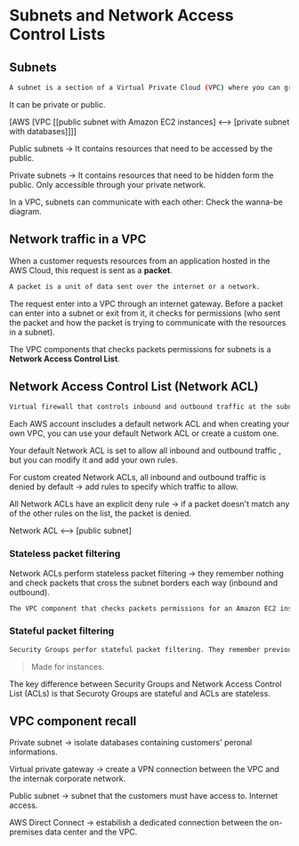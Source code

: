 # Subnets and Network Access Control Lists

## Subnets

```sh
A subnet is a section of a Virtual Private Cloud (VPC) where you can group resources based on security or operational needs.
```

It can be private or public.

[AWS [VPC [[public subnet with Amazon EC2 instances] <--> [private subnet with databases]]]]

Public subnets -> It contains resources that need to be accessed by the public.

Private subnets -> It contains resources that need to be hidden form the public. Only accessible through your private network.

In a VPC, subnets can communicate with each other: Check the wanna-be diagram.

## Network traffic in a VPC

When a customer requests resources from an application hosted in the AWS Cloud, this request is sent as a **packet**.

```sh
A packet is a unit of data sent over the internet or a network.
```

The request enter into a VPC through an internet gateway. Before a packet can enter into a subnet or exit from it, it checks for permissions (who sent the packet and how the packet is trying to communicate with the resources in a subnet).

The VPC components that checks packets permissions for subnets is a **Network Access Control List**.

## Network Access Control List (Network ACL)

```sh
Virtual firewall that controls inbound and outbound traffic at the subnet level.
```

Each AWS account inscludes a default network ACL and when creating your own VPC, you can use your default Network ACL or create a custom one.

Your default Network ACL is set to allow all inbound and outbound traffic , but you can modify it and add your own rules.

For custom created Network ACLs, all inbound and outbound traffic is denied by default -> add rules to specify which traffic to allow.

All Network ACLs have an explicit deny rule -> if a packet doesn't match any of the other rules on the list, the packet is denied.

Network ACL <--> [public subnet]

### Stateless packet filtering

Network ACLs perform stateless packet filtering -> they remember nothing and check packets that cross the subnet borders each way (inbound and outbound).

```sh
The VPC component that checks packets permissions for an Amazon EC2 instance is a security group.
```

### Stateful packet filtering

```sh
Security Groups perfor stateful packet filtering. They remember previous decisions made for incoming packets.
```

> Made for instances.

The key difference between Security Groups and Network Access Control List (ACLs) is that Securoty Groups are stateful and ACLs are stateless.

## VPC component recall

Private subnet -> isolate databases containing customers' peronal informations.

Virtual private gateway -> create a VPN connection between the VPC and the internak corporate network.

Public subnet -> subnet that the customers must have access to. Internet access.

AWS Direct Connect -> estabilish a dedicated connection between the on-premises data center and the VPC.
